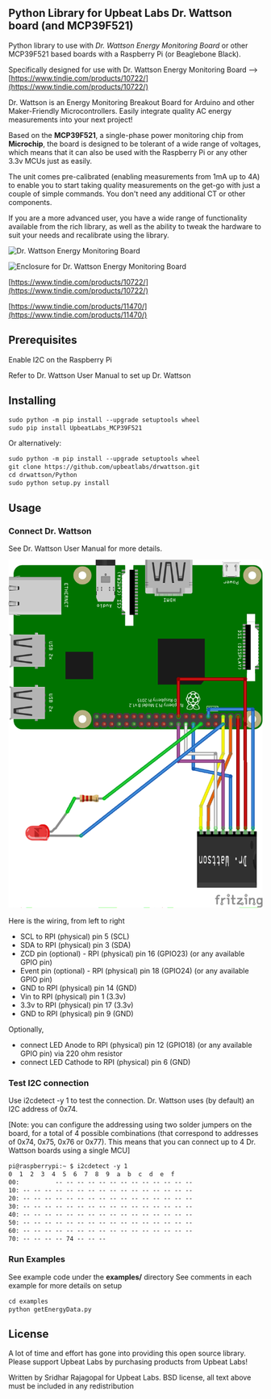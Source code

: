 ## Python Library for Upbeat Labs Dr. Wattson board (and MCP39F521)

Python library to use with *Dr. Wattson Energy Monitoring Board* or other MCP39F521 based boards with a Raspberry Pi (or Beaglebone Black).

Specifically designed for use with Dr. Wattson Energy Monitoring Board --> [https://www.tindie.com/products/10722/](https://www.tindie.com/products/10722/)

Dr. Wattson is an Energy Monitoring Breakout Board for Arduino and other Maker-Friendly Microcontrollers. Easily integrate quality AC energy measurements into your next project!

Based on the **MCP39F521**, a single-phase power monitoring chip from **Microchip**, the board is designed to be tolerant of a wide range of voltages, which means that it can also be used with the Raspberry Pi or any other 3.3v MCUs just as easily.

The unit comes pre-calibrated (enabling measurements from 1mA up to 4A) to enable you to start taking quality measurements on the get-go with just a couple of simple commands. You don't need any additional CT or other components. 

If you are a more advanced user, you have a wide range of functionality available from the rich library, as well as the ability to tweak the hardware to suit your needs and recalibrate using the library.

![Dr. Wattson Energy Monitoring Board](https://cdn.tindiemedia.com/images/resize/kW19eEY1MdSF9HKyd494XWZnL00=/p/full-fit-in/2400x1600/i/89288/products/2017-12-27T05%3A09%3A50.171Z-DSC_9624%20%281%29.jpg)

![Enclosure for Dr. Wattson Energy Monitoring Board](https://cdn.tindiemedia.com/images/resize/v8u6mYF5s2XNxtbvp0Eh7k94jZo=/p/full-fit-in/2400x1600/i/89288/products/2018-02-09T01%3A41%3A04.074Z-DSC_1382.jpg)

[https://www.tindie.com/products/10722/](https://www.tindie.com/products/10722/)

[https://www.tindie.com/products/11470/](https://www.tindie.com/products/11470/)

## Prerequisites

Enable I2C on the Raspberry Pi

Refer to Dr. Wattson User Manual to set up Dr. Wattson

## Installing

```
sudo python -m pip install --upgrade setuptools wheel
sudo pip install UpbeatLabs_MCP39F521
```
Or alternatively:

```
sudo python -m pip install --upgrade setuptools wheel
git clone https://github.com/upbeatlabs/drwattson.git
cd drwattson/Python
sudo python setup.py install
```

## Usage

### Connect Dr. Wattson

See Dr. Wattson User Manual for more details.

![RPI & Dr. Wattson Wiring](RPI_DrWattson_wiring.png)

Here is the wiring, from left to right

* SCL to RPI (physical) pin 5 (SCL)
* SDA to RPI (physical) pin 3 (SDA)
* ZCD pin (optional) - RPI (physical) pin 16 (GPIO23) (or any available GPIO pin)
* Event pin (optional) - RPI (physical) pin 18 (GPIO24) (or any available GPIO pin)
* GND to RPI (physical) pin 14 (GND)
* Vin to RPI (physical) pin 1 (3.3v)
* 3.3v to RPI (physical) pin 17 (3.3v)
* GND to RPI (physical) pin 9 (GND)

Optionally, 
* connect LED Anode to RPI (physical) pin 12 (GPIO18) (or any available GPIO pin) via 220 ohm resistor
* connect LED Cathode to RPI (physical) pin 6 (GND)

### Test I2C connection
Use i2cdetect -y 1 to test the connection. Dr. Wattson uses (by default) an I2C address of 0x74.

[Note: you can configure the addressing using two solder jumpers on the board, for a total of 4 possible combinations (that correspond to addresses of 0x74, 0x75, 0x76 or 0x77). This means that you can connect up to 4 Dr. Wattson boards using a single MCU]

```
pi@raspberrypi:~ $ i2cdetect -y 1
0  1  2  3  4  5  6  7  8  9  a  b  c  d  e  f
00:          -- -- -- -- -- -- -- -- -- -- -- -- --
10: -- -- -- -- -- -- -- -- -- -- -- -- -- -- -- --
20: -- -- -- -- -- -- -- -- -- -- -- -- -- -- -- --
30: -- -- -- -- -- -- -- -- -- -- -- -- -- -- -- --
40: -- -- -- -- -- -- -- -- -- -- -- -- -- -- -- --
50: -- -- -- -- -- -- -- -- -- -- -- -- -- -- -- --
60: -- -- -- -- -- -- -- -- -- -- -- -- -- -- -- --
70: -- -- -- -- 74 -- -- --
```

### Run Examples

See example code under the  **examples/** directory
See comments in each example for more details on setup

```
cd examples
python getEnergyData.py
```

## License

A lot of time and effort has gone into providing this open source library. Please support Upbeat Labs by purchasing products from Upbeat Labs!

Written by Sridhar Rajagopal for Upbeat Labs. BSD license, all text above must be included in any redistribution
